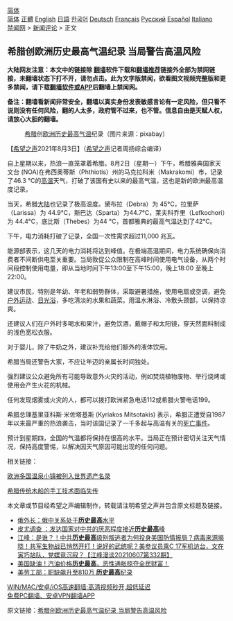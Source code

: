  <!-- 面包屑导航 --> <div class="breadcrumb"><!-- GTranslate: https://gtranslate.io/ -->  <div class="switcher notranslate">  <div class="selected">  <a href="#" onclick="return false;"> 简体</a>  </div>  <div class="option">  <a href="https://www.bannedbook.org" onclick="doGTranslate('zh-CN|zh-CN');jQuery('div.switcher div.selected a').html(jQuery(this).html());return false;" title="简体中文" class="nturl selected"> 简体</a>  <a href="https://www.bannedbook.org/zh-tw/" onclick="doGTranslate('zh-CN|zh-TW');jQuery('div.switcher div.selected a').html(jQuery(this).html());return false;" title="繁體中文" class="nturl"> 正體</a>  <a href="https://www.bannedbook.org/en/" onclick="doGTranslate('zh-CN|en');jQuery('div.switcher div.selected a').html(jQuery(this).html());return false;" title="English" class="nturl"> English</a>  <a href="https://www.bannedbook.org/ja/" onclick="doGTranslate('zh-CN|ja');jQuery('div.switcher div.selected a').html(jQuery(this).html());return false;" title="日本語" class="nturl"> 日語</a>  <a href="https://www.bannedbook.org/ko/" onclick="doGTranslate('zh-CN|ko');jQuery('div.switcher div.selected a').html(jQuery(this).html());return false;" title="한국어" class="nturl"> 한국어</a>  <a href="https://www.bannedbook.org/de/" onclick="doGTranslate('zh-CN|de');jQuery('div.switcher div.selected a').html(jQuery(this).html());return false;" title="Deutsch" class="nturl"> Deutsch</a>  <a href="https://www.bannedbook.org/fr/" onclick="doGTranslate('zh-CN|fr');jQuery('div.switcher div.selected a').html(jQuery(this).html());return false;" title="Français" class="nturl"> Français</a>  <a href="https://www.bannedbook.org/ru/" onclick="doGTranslate('zh-CN|ru');jQuery('div.switcher div.selected a').html(jQuery(this).html());return false;" title="Русский" class="nturl"> Русский</a>  <a href="https://www.bannedbook.org/es/" onclick="doGTranslate('zh-CN|es');jQuery('div.switcher div.selected a').html(jQuery(this).html());return false;" title="Español" class="nturl"> Español</a>  <a href="https://www.bannedbook.org/it/" onclick="doGTranslate('zh-CN|it');jQuery('div.switcher div.selected a').html(jQuery(this).html());return false;" title="Italiano" class="nturl"> Italiano</a>  </div>  </div>      <div class='breadcrumb-sub'><!-- Breadcrumb NavXT 6.3.0 --> <a href="https://www.bannedbook.org/" class="home">禁闻网</a> &gt; <a href="https://www.bannedbook.org/bnews/comments/" class="category">新闻评论</a> &gt; 正文</div></div><h2>希腊创欧洲历史最高气温纪录 当局警告高温风险</h2> <p class="notice"><b>大陆网友注意：本文中的链接除 <a href="https://github.com/bannedbook/fanqiang" >翻墙</a>软件下载和<a href="https://github.com/killgcd/justmysocks/blob/master/README.md">翻墙推荐</a>链接外全部为禁网链接，未翻墙状态下打不开，请勿点击。此为文字版禁闻，欲看图文视频完整版和更多禁闻，请下载<a href="https://github.com/bannedbook/fanqiang">翻墙软件或APP</a>后翻墙上禁闻网。</p><p>备注：翻墙看新闻非常安全，翻墙以真实身份发表敏感言论有一定风险，但只看不说则没有任何风险，翻的人太多，政府管不过来，也不管。信息自由是天赋人权，请放心大胆的翻墙。</b></p>  <div class="entry"> <figure><figcaption><a href="https://www.bannedbook.org/bnews/tag/%e5%b8%8c%e8%85%8a/" class="st_tag internal_tag" rel="tag" title="标签 希腊 下的日志">希腊</a>创<a href="https://www.bannedbook.org/bnews/tag/%e6%ac%a7%e6%b4%b2/" class="st_tag internal_tag" rel="tag" title="标签 欧洲 下的日志">欧洲</a><a href="https://www.bannedbook.org/bnews/tag/%E5%8E%86%E5%8F%B2%E6%9C%80%E9%AB%98/" class="st_tag internal_tag" rel="tag" title="标签 历史最高 下的日志">历史最高</a><a href="https://www.bannedbook.org/bnews/tag/%E6%B0%94%E6%B8%A9/" class="st_tag internal_tag" rel="tag" title="标签 气温 下的日志">气温</a>纪录（图片来源：pixabay）</figcaption></figure> <p>【<span class='wp_keywordlink_affiliate'><a href="https://www.soundofhope.org" title="希望之声" target="_blank">希望之声</a></span>2021年8月3日】（<a href="https://www.bannedbook.org/bnews/tag/%e5%b8%8c%e6%9c%9b%e4%b9%8b%e5%a3%b0/" class="st_tag internal_tag" rel="tag" title="标签 希望之声 下的日志">希望之声</a>记者周扬综合编译）</p> <p align="left">自上星期以来，热浪一直笼罩着希腊。8月2日（星期一）下午，希腊雅典国家天文台 (NOA)在弗西奥蒂斯（Phthiotis）州的马克拉科米（Makrakomi）市，记录了46.3 °C的<a href="https://www.bannedbook.org/bnews/tag/%E9%AB%98%E6%B8%A9/" class="st_tag internal_tag" rel="tag" title="标签 高温 下的日志">高温</a>天气，打破了该国有史以来的最高气温，这也是新的欧洲最高温度记录。</p> <p>当天，希腊<span class='wp_keywordlink_affiliate'><a href="https://www.bannedbook.org/" title="大陆" target="_blank">大陆</a></span>也记录了极高温度。黛布拉（Debra）为 45°C，拉里萨（Larissa）为 44.9°C，斯巴达（Sparta）为44.7°C，莱夫科乔里（Lefkochori）为 44.4°C，底比斯（Thebes）为44 °C，首都雅典的最高气温达到了42°C。</p> <p>下午，电力消耗打破了记录，全国一次性需求超过11,000 兆瓦。</p>  <p>能源部表示，这几天的电力消耗将达到峰值。在极端高温期间，电力系统确保向消费者不间断供电至关重要。当局敦促公众限制在高峰时间使用电气设备，从两个时间段控制使用电量，即从当地时间下午13:00至下午15:00，晚上18:00 至晚上22:00。</p> <p>建议市民，特别是年幼、年老和弱势群体，采取避暑措施，使用电扇或空调，避免<a href="https://www.bannedbook.org/bnews/tag/%E6%88%B7%E5%A4%96%E8%BF%90%E5%8A%A8/" class="st_tag internal_tag" rel="tag" title="标签 户外运动 下的日志">户外运动</a>、<a href="https://www.bannedbook.org/bnews/tag/%E6%97%A5%E5%85%89%E6%B5%B4/" class="st_tag internal_tag" rel="tag" title="标签 日光浴 下的日志">日光浴</a>，多吃清淡的水果和蔬菜。用温水淋浴、冷敷头颈部，以保持凉爽。</p> <p>还建议人们在户外时多喝水和果汁，避免饮酒，戴帽子和太阳镜，穿天然面料制成的浅色宽松衣服。</p> <p>对于婴儿，除了牛奶之外，建议补充给他们额外的液体饮用。</p>  <p>希腊当局还警告大家，不应让年迈的亲属长时间独处。</p> <p>强烈建议公众避免所有可能导致意外火灾的活动，例如焚烧植物废物、举行烧烤或使用会产生火花的机械。</p> <p>任何发现烟雾或火灾的人，都可以拨打欧洲紧急电话112或希腊火警电话199。</p> <p>希腊总理基里亚科斯·米佐塔基斯 (Kyriakos Mitsotakis) 表示，希腊正遭受自1987年以来最严重的热浪袭击，当时该国记录了一千多起与高温有关的<a href="https://www.bannedbook.org/bnews/tag/%E6%AD%BB%E4%BA%A1%E4%BA%8B%E4%BB%B6/" class="st_tag internal_tag" rel="tag" title="标签 死亡事件 下的日志">死亡事件</a>。</p>  <p>预计到星期四，全国的气温都将保持在很高的水平。当局正在预计密切关注天气情况，保持高度警惕，以解决因天气原因可能出现的任何问题。</p> <p>相关链接：</p> <p><a href="https://www.soundofhope.org/post/528968">欧洲多国温泉小镇被列入世界遗产名录</a></p> <p><a href="https://www.soundofhope.org/post/528488">希腊传统木船的手工技术面临失传</a></p>  <p>本文章或节目经希望之声编辑制作，转载请注明希望之声并包含原文标题及链接。 </p> <ul class='op-related-articles' title='相关阅读'> <li><a href='https://www.bannedbook.org/bnews/baitai/20210716/1588335.html' target='_blank'>俄外长：俄中关系处于<b>历史最高</b>水平</a></li> <li><a href='https://www.bannedbook.org/bnews/comments/20210701/1578159.html' target='_blank'>皮尤调查 ：发达国家对中共的厌恶程度接近<b>历史最高</b>峰</a></li> <li><a href='https://www.bannedbook.org/bnews/cbnews/20210608/1562297.html' target='_blank'>江峰：是谁？！中共<b>历史最高</b>级别叛逃者为何投身美国防情报局？病毒来源揭晓！共军生物战已悄然开打！说好的武统呢？美参议员乘C 17军机访台，文在寅巧站队，党媒竟沉寂？【江峰漫谈20210607第332期】</a></li> <li><a href='https://www.bannedbook.org/bnews/bannedvideo/20210514/1545991.html' target='_blank'>美国缺油！汽油价格<b>历史最高</b>，恶性通胀掠夺全民财富！</a></li> <li><a href='https://www.bannedbook.org/bnews/cnnews/20210512/1544515.html' target='_blank'>美劳工部：职缺飙升至810万 <b>历史最高</b>纪录</a></li> </ul> <p class="texttj"> <a href="https://github.com/bannedbook/fanqiang/wiki/V2ray%E6%9C%BA%E5%9C%BA" target="_blank">WIN/MAC/安卓/iOS高速翻墙:高清视频秒开,超低延迟</a><br/> <a href="https://github.com/bannedbook/fanqiang/wiki/%E7%A6%81%E9%97%BB%E7%BD%91%E5%AE%89%E5%8D%93%E7%BF%BB%E5%A2%99%E6%96%B0%E9%97%BBAPP" target="_blank">免费PC翻墙、安卓VPN翻墙APP</a></p><p>原文链接：<a class="src_link"  href="https://www.soundofhope.org/post/532031" target="_blank">希腊创欧洲历史最高气温纪录 当局警告高温风险</a></p><a name='sharetosocial'></a>  <div style="margin-bottom:5px;padding-bottom:5px;clear:both"> <div id="archive-pix-1" class="banner-ads"> <!-- AuctionX Display platform tag START --> <div id="26318x728x90x621x_ADSLOT2" clicktrack="%%CLICK_URL_ESC%%"></div> <!-- AuctionX Display platform tag END --> </div> <div id="archive-pix-2" class="banner-ads"> <!-- AuctionX Display platform tag START --> <div id="26315x300x250x621x_ADSLOT2" clicktrack="%%CLICK_URL_ESC%%"></div> <!-- AuctionX Display platform tag END --> </div> </div>  <div id="archive-pix-1" class="banner-ads"> <!-- AuctionX Display platform tag START --> <div id="26318x728x90x621x_ADSLOT3" clicktrack="%%CLICK_URL_ESC%%"></div> <!-- AuctionX Display platform tag END --> </div> </div><!--END ENTRY--> 